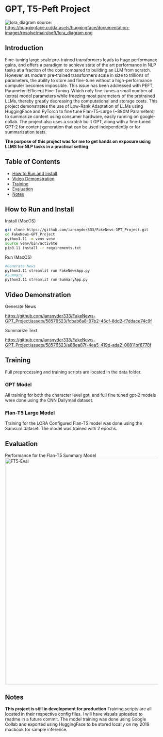 # GPT, T5-Peft Project

![lora_diagram](https://github.com/iansnyder333/FakeNews-GPT_Project/assets/58576523/491c33b5-741b-4390-90a3-3f9ddcc6b08a)
source: <https://huggingface.co/datasets/huggingface/documentation-images/resolve/main/peft/lora_diagram.png>

## Introduction
Fine-tuning large scale pre-trained transformers leads to huge performance gains, and offers a paradigm to achieve state of the art performance in NLP tasks at a fraction of the cost compared to building an LLM from scratch. However, as modern pre-trained transformers scale in size to trillions of parameters, the ability to store and fine-tune without a high-performance computer becomes impossible. This issue has been addressed with PEFT, Parameter-Efficient Fine-Tuning. Which only fine-tunes a small number of (extra) model parameters while freezing most parameters of the pretrained LLMs, thereby greatly decreasing the computational and storage costs. This project demonstrates the use of Low-Rank Adaptation of LLMs using HuggingFace and PyTorch to fine tune Flan-T5-Large (~880M Parameters) to summarize content using consumer hardware, easily running on google-collab. The project also uses a scratch built GPT, along with a fine-tuned GPT-2 for content generation that can be used independently or for summarization tests. 

**The purpose of this project was for me to get hands on exposure using LLMS for NLP tasks in a practical setting**

## Table of Contents

- [How to Run and Install](#how-to-run-and-install)
- [Video Demonstration](#video-demonstration)
- [Training](#training)
- [Evaluation](#evaluation)
- [Notes](#notes)

## How to Run and Install

Install (MacOS)
```sh
git clone https://github.com/iansnyder333/FakeNews-GPT_Project.git
cd FakeNews-GPT_Project
python3.11 -m venv venv
source venv/bin/activate
pip3.11 install -r requirements.txt
```
Run (MacOS)
```sh
#Generate News
python3.11 streamlit run FakeNewsApp.py
#Summary
python3.11 streamlit run SummaryApp.py
```

## Video Demonstration

Generate News

https://github.com/iansnyder333/FakeNews-GPT_Project/assets/58576523/fcbab6a8-97b2-45cf-8dd2-f7ddace74c9f

Summarize Text



https://github.com/iansnyder333/FakeNews-GPT_Project/assets/58576523/a88ea87f-4ea5-419d-ada2-00811bf6778f


## Training

Full preprocessing and training scripts are located in the data folder.

### GPT Model

All training for both the character level gpt, and full fine tuned gpt-2 models were done using the CNN Dailymail dataset.

### Flan-T5 Large Model 

Training for the LORA Configured Flan-T5 model was done using the Samsum dataset. The model was trained with 2 epochs.


## Evaluation

Performance for the Flan-T5 Summary Model
<img width="746" alt="FT5-Eval" src="https://github.com/iansnyder333/FakeNews-GPT_Project/assets/58576523/5a6f4d30-9e71-4482-b32e-a46b2a2964ef">

## Notes 

**This project is still in development for production** 
Training scripts are all located in their respective config files. I will have visuals uploaded to readme in a future commit. The model training was done using Google Collab and exported using HuggingFace to be stored locally on my 2016 macbook for sample inference.


